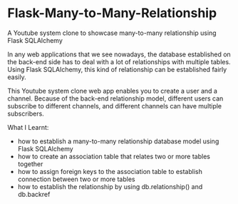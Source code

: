 # Flask-Many-to-Many-Relationship
A Youtube system clone to showcase many-to-many relationship using Flask SQLAlchemy

In any web applications that we see nowadays, the database established on the back-end side has to deal with a lot of relationships with multiple tables.
Using Flask SQLAlchemy, this kind of relationship can be established fairly easily.

This Youtube system clone web app enables you to create a user and a channel.
Because of the back-end relationship model, different users can subscribe to different channels, and different channels can have multiple subscribers.

What I Learnt:
- how to establish a many-to-many relationship database model using Flask SQLAlchemy
- how to create an association table that relates two or more tables together
- how to assign foreign keys to the association table to establish connection between two or more tables
- how to establish the relationship by using db.relationship() and db.backref

